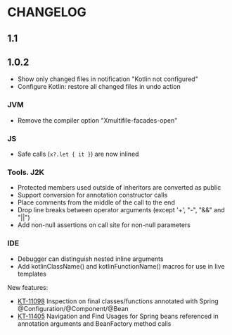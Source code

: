 # CHANGELOG

## 1.1

## 1.0.2
- Show only changed files in notification "Kotlin not configured"
- Configure Kotlin: restore all changed files in undo action

### JVM
- Remove the compiler option "Xmultifile-facades-open"

### JS
- Safe calls (`x?.let { it }`) are now inlined

### Tools. J2K
- Protected members used outside of inheritors are converted as public
- Support conversion for annotation constructor calls
- Place comments from the middle of the call to the end
- Drop line breaks between operator arguments (except '+', "-", "&&" and "||")
- Add non-null assertions on call site for non-null parameters

### IDE
- Debugger can distinguish nested inline arguments
- Add kotlinClassName() and kotlinFunctionName() macros for use in live templates

New features:

- [KT-11098](https://youtrack.jetbrains.com/issue/KT-11098) Inspection on final classes/functions annotated with Spring @Configuration/@Component/@Bean
- [KT-11405](https://youtrack.jetbrains.com/issue/KT-11405) Navigation and Find Usages for Spring beans referenced in annotation arguments and BeanFactory method calls